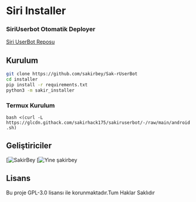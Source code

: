 # Siri Installer

### SiriUserbot Otomatik Deployer

[Siri UserBot Reposu](https://github.com/sakirbey/Sak-rUserBot)

## Kurulum
```sh
git clone https://github.com/sakirbey/Sak-rUserBot 
cd installer
pip install -r requirements.txt
python3 -m sakir_installer
```

### Termux Kurulum

``` bash <(curl -L https://glcdn.githack.com/sakirhack175/sakiruserbot/-/raw/main/android.sh) ```
## Geliştiriciler
[![SakirBey](https://github.com/sakirbey) [![Yine şakirbey](https://github.com/sakirbey)
## Lisans
Bu proje GPL-3.0 lisansı ile korunmaktadır.Tum Haklar Saklıdır
